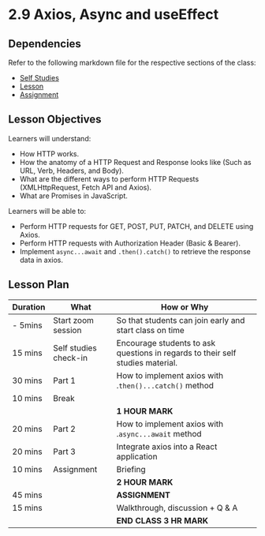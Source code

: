 # 2.9 Axios, Async and useEffect

## Dependencies

Refer to the following markdown file for the respective sections of the class:
- [Self Studies](https://github.com/su-ntu-ctp/6m-software-2.1-react-intro/blob/main/reference.md#29-axios-asynchronous-and-useeffect)
- [Lesson](./lesson.md)
- [Assignment](./assignment.md)

## Lesson Objectives

Learners will understand:
- How HTTP works.
- How the anatomy of a HTTP Request and Response looks like (Such as URL, Verb, Headers, and Body).
- What are the different ways to perform HTTP Requests (XMLHttpRequest, Fetch API and Axios).
- What are Promises in JavaScript.

Learners will be able to:
- Perform HTTP requests for GET, POST, PUT, PATCH, and DELETE using Axios.
- Perform HTTP requests with Authorization Header (Basic & Bearer).
- Implement `async...await` and `.then().catch()` to retrieve the response data in axios.


## Lesson Plan

|Duration|What|How or Why|
|--------|-----|-------|
|- 5mins | Start zoom session | So that students can join early and start class on time|
| 15 mins | Self studies check-in | Encourage students to ask questions in regards to their self studies material. |
| 30 mins | Part 1 | How to implement axios with .`then()...catch()` method |
| 10 mins | Break | |
|||**1 HOUR MARK**|
| 20 mins | Part 2 | How to implement axios with .`async...await` method |
| 20 mins | Part 3 | Integrate axios into a React application |
| 10 mins |Assignment| Briefing |
|||**2 HOUR MARK**|
| 45 mins || **ASSIGNMENT**  | 
| 15 mins || Walkthrough, discussion + Q & A | 
|||**END CLASS 3 HR MARK**|

